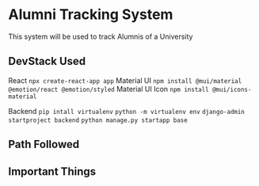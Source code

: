 # Alumni Tracking System
This system will be used to track Alumnis of a University

## DevStack Used
React 
`npx create-react-app app`
Material UI
`npm install @mui/material @emotion/react @emotion/styled`
Material UI Icon
`npm install @mui/icons-material`

Backend 
`pip intall virtualenv`
`python -m virtualenv env`
`django-admin startproject backend`
`python manage.py startapp base`



## Path Followed

## Important Things


